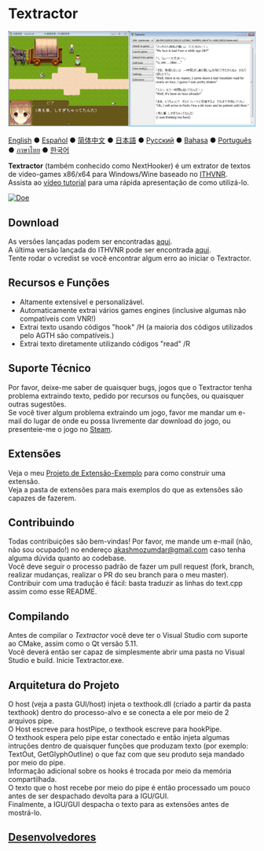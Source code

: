 # Textractor

![Como se Parece](screenshot.png)

[English](README.md) ● [Español](README_ES.md) ● [简体中文](README_SC.md) ● [日本語](README_JP.md) ● [Русский](README_RU.md) ● [Bahasa](README_ID.md) ● [Português](README_PT.md) ● [ภาษาไทย](README_TH.md) ● [한국어](README_KR.md)

**Textractor** (também conhecido como NextHooker) é um extrator de textos de video-games x86/x64  para Windows/Wine baseado no [ITHVNR](http://www.hongfire.com/forum/showthread.php/438331-ITHVNR-ITH-with-the-VNR-engine).<br>
Assista ao [vídeo tutorial](https://tinyurl.com/textractor-tutorial) para uma rápida apresentação de como utilizá-lo.

[![Doe](https://www.paypalobjects.com/en_US/i/btn/btn_donate_SM.gif)](https://www.paypal.com/cgi-bin/webscr?cmd=_donations&business=akashmozumdar%40gmail.com&item_name=Textractor%20development&currency_code=USD)

## Download

As versões lançadas podem ser encontradas [aqui](https://github.com/Artikash/Textractor/releases).<br>
A última versão lançada do ITHVNR pode ser encontrada [aqui](https://drive.google.com/open?id=13aHF4uIXWn-3YML_k2YCDWhtGgn5-tnO).<br>
Tente rodar o vcredist se você encontrar algum erro ao iniciar o Textractor.

## Recursos e Funções

- Altamente extensível e personalizável.
- Automaticamente extrai vários games engines (inclusive algumas não compatíveis com VNR!)
- Extrai texto usando códigos "hook" /H (a maioria dos códigos utilizados pelo AGTH são compatíveis.)
- Extrai texto diretamente utilizando códigos "read" /R

## Suporte Técnico

Por favor, deixe-me saber de quaisquer bugs, jogos que o Textractor tenha problema extraindo texto, pedido por recursos ou funções, ou quaisquer outras sugestões.<br>
Se você tiver algum problema extraindo um jogo, favor me mandar um e-mail do lugar de onde eu possa livremente dar download do jogo, ou presenteie-me o jogo no [Steam](https://steamcommunity.com/profiles/76561198097566313/).

## Extensões

Veja o meu [Projeto de Extensão-Exemplo](https://github.com/Artikash/ExampleExtension) para como construir uma extensão.<br>
Veja a pasta de extensões para mais exemplos do que as extensões são capazes de fazerem. 

## Contribuindo

Todas contribuições são bem-vindas! Por favor, me mande um e-mail (não, não sou ocupado!) no endereço akashmozumdar@gmail.com caso tenha alguma dúvida quanto ao codebase.<br>
Você deve seguir o processo padrão de fazer um pull request (fork, branch, realizar mudanças, realizar o PR do seu branch para o meu master).<br>
Contribuir com uma tradução é fácil: basta traduzir as linhas do text.cpp assim como esse README.

## Compilando

Antes de compilar o  *Textractor* você deve ter o Visual Studio com suporte ao CMake, assim como o Qt versão 5.11.<br>
Você deverá então ser capaz de simplesmente abrir uma pasta no Visual Studio e build. Inicie Textractor.exe.

## Arquitetura do Projeto

O host (veja a pasta GUI/host) injeta o texthook.dll (criado a partir da pasta texthook) dentro do processo-alvo e se conecta a ele por meio de 2 arquivos pipe.<br>
O Host escreve para hostPipe, o texthook escreve para hookPipe.<br>
O texthook espera pelo pipe estar conectado e então injeta algumas intruções dentro de quaisquer funções que produzam texto (por exemplo: TextOut, GetGlyphOutline) o que faz com que seu produto seja mandado por meio do pipe.<br>
Informação adicional sobre os hooks é trocada por meio da memória compartilhada.<br>
O texto que o host recebe por meio do pipe é então processado um pouco antes de ser despachado devolta para a IGU/GUI.<br>
Finalmente, a IGU/GUI despacha o texto para as extensões antes de mostrá-lo.

## [Desenvolvedores](CREDITS.md)
